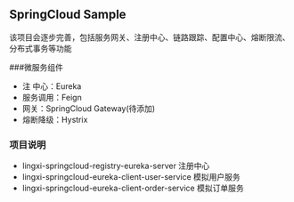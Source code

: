 SpringCloud Sample
---
该项目会逐步完善，包括服务网关、注册中心、链路跟踪、配置中心、熔断限流、分布式事务等功能

###微服务组件
+ 注 中心：Eureka
+ 服务调用：Feign
+ 网关：SpringCloud Gateway(待添加)
+ 熔断降级：Hystrix


### 项目说明
+ lingxi-springcloud-registry-eureka-server 注册中心
+ lingxi-springcloud-eureka-client-user-service 模拟用户服务
+ lingxi-springcloud-eureka-client-order-service 模拟订单服务